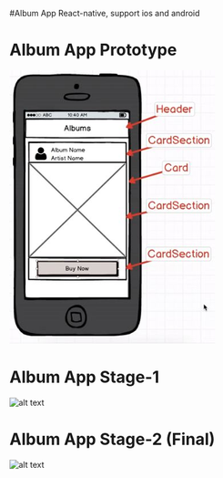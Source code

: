 #Album App 
React-native, support ios and android

# Album App Prototype
![alt text](./images/prototype.jpg) </br>

# Album App Stage-1
![alt text](./images/app.gif) </br>

# Album App Stage-2 (Final)
![alt text](./images/app-2.gif) </br>
